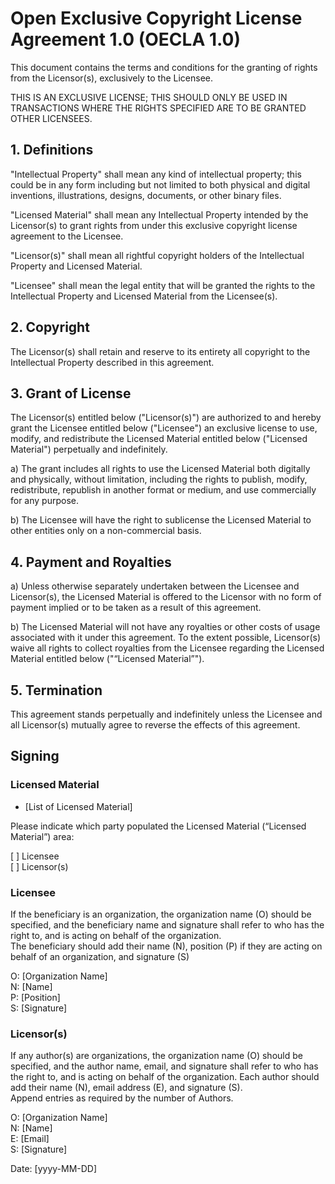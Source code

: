 # Open Exclusive Copyright License Agreement 1.0 (OECLA 1.0)
This document contains the terms and conditions for the granting of
rights from the Licensor(s), exclusively to the Licensee. 

THIS IS AN EXCLUSIVE LICENSE; THIS SHOULD ONLY BE USED IN TRANSACTIONS
WHERE THE RIGHTS SPECIFIED ARE TO BE GRANTED OTHER LICENSEES.

## 1. Definitions
"Intellectual Property" shall mean any kind of intellectual property;
this could be in any form including but not limited to both physical
and digital inventions, illustrations, designs, documents, or other
binary files.  

"Licensed Material" shall mean any Intellectual Property intended by
the Licensor(s) to grant rights from under this exclusive copyright
license agreement to the Licensee.

"Licensor(s)" shall mean all rightful copyright holders of the
Intellectual Property and Licensed Material.

"Licensee" shall mean the legal entity that will be granted the rights
to the Intellectual Property and Licensed Material from the
Licensee(s).

## 2. Copyright
The Licensor(s) shall retain and reserve to its entirety all copyright
to the Intellectual Property described in this agreement. 

## 3. Grant of License
The Licensor(s) entitled below ("Licensor(s)") are authorized to and
hereby grant the Licensee entitled below ("Licensee") an exclusive
license to use, modify, and redistribute the Licensed Material entitled
below ("Licensed Material") perpetually and indefinitely.

a) The grant includes all rights to use the Licensed Material both
digitally and physically, without limitation, including the rights to
publish, modify, redistribute, republish in another format or medium,
and use commercially for any purpose.

b) The Licensee will have the right to sublicense the Licensed Material
to other entities only on a non-commercial basis. 

## 4. Payment and Royalties
a) Unless otherwise separately undertaken between the Licensee and
Licensor(s), the Licensed Material is offered to the Licensor with no
form of payment implied or to be taken as a result of this agreement.

b) The Licensed Material will not have any royalties or other costs of
usage associated with it under this agreement. To the extent possible,
Licensor(s) waive all rights to collect royalties from the Licensee
regarding the Licensed Material entitled below ("“Licensed Material”").

## 5. Termination 
This agreement stands perpetually and indefinitely unless the Licensee
and all Licensor(s) mutually agree to reverse the effects of this
agreement.

## Signing
### Licensed Material
* [List of Licensed Material]

Please indicate which party populated the Licensed Material
(“Licensed Material”) area:

[ ] Licensee  
[ ] Licensor(s)

### Licensee
If the beneficiary is an organization, the organization name (O) should
be specified, and the beneficiary name and signature shall refer to who 
has the right to, and is acting on behalf of the organization.  
The beneficiary should add their name (N), position (P) if they are
acting on behalf of an organization, and signature (S)

O: [Organization Name]  
N: [Name]  
P: [Position]  
S: [Signature]  

### Licensor(s)
If any author(s) are organizations, the organization name (O) should
be specified, and the author name, email, and signature shall refer to
who has the right to, and is acting on behalf of the organization.
Each author should add their name (N), email address (E), and
signature (S).  
Append entries as required by the number of Authors.

O: [Organization Name]  
N: [Name]  
E: [Email]  
S: [Signature]

Date: [yyyy-MM-DD]
